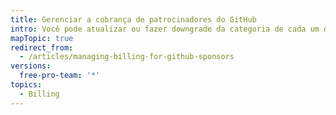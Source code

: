 ```yaml
---
title: Gerenciar a cobrança de patrocinadores do GitHub
intro: Você pode atualizar ou fazer downgrade da categoria de cada um de seus patrocinadores.
mapTopic: true
redirect_from:
  - /articles/managing-billing-for-github-sponsors
versions:
  free-pro-team: '*'
topics:
  - Billing
---
```


